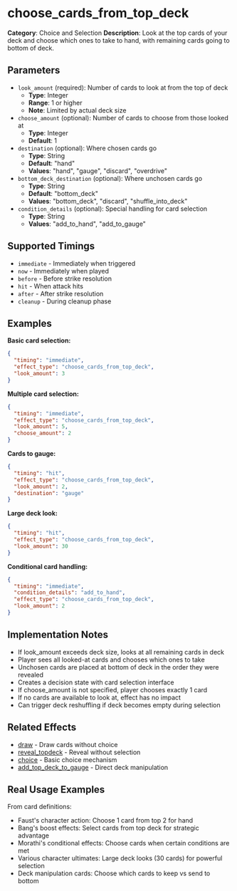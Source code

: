 # choose_cards_from_top_deck

**Category**: Choice and Selection
**Description**: Look at the top cards of your deck and choose which ones to take to hand, with remaining cards going to bottom of deck.

## Parameters

- `look_amount` (required): Number of cards to look at from the top of deck
  - **Type**: Integer
  - **Range**: 1 or higher
  - **Note**: Limited by actual deck size
- `choose_amount` (optional): Number of cards to choose from those looked at
  - **Type**: Integer
  - **Default**: 1
- `destination` (optional): Where chosen cards go
  - **Type**: String
  - **Default**: "hand"
  - **Values**: "hand", "gauge", "discard", "overdrive"
- `bottom_deck_destination` (optional): Where unchosen cards go
  - **Type**: String
  - **Default**: "bottom_deck"
  - **Values**: "bottom_deck", "discard", "shuffle_into_deck"
- `condition_details` (optional): Special handling for card selection
  - **Type**: String
  - **Values**: "add_to_hand", "add_to_gauge"

## Supported Timings

- `immediate` - Immediately when triggered
- `now` - Immediately when played
- `before` - Before strike resolution
- `hit` - When attack hits
- `after` - After strike resolution
- `cleanup` - During cleanup phase

## Examples

**Basic card selection:**
```json
{
  "timing": "immediate",
  "effect_type": "choose_cards_from_top_deck",
  "look_amount": 3
}
```

**Multiple card selection:**
```json
{
  "timing": "immediate",
  "effect_type": "choose_cards_from_top_deck",
  "look_amount": 5,
  "choose_amount": 2
}
```

**Cards to gauge:**
```json
{
  "timing": "hit",
  "effect_type": "choose_cards_from_top_deck",
  "look_amount": 2,
  "destination": "gauge"
}
```

**Large deck look:**
```json
{
  "timing": "hit",
  "effect_type": "choose_cards_from_top_deck",
  "look_amount": 30
}
```

**Conditional card handling:**
```json
{
  "timing": "immediate",
  "condition_details": "add_to_hand",
  "effect_type": "choose_cards_from_top_deck",
  "look_amount": 2
}
```

## Implementation Notes

- If look_amount exceeds deck size, looks at all remaining cards in deck
- Player sees all looked-at cards and chooses which ones to take
- Unchosen cards are placed at bottom of deck in the order they were revealed
- Creates a decision state with card selection interface
- If choose_amount is not specified, player chooses exactly 1 card
- If no cards are available to look at, effect has no impact
- Can trigger deck reshuffling if deck becomes empty during selection

## Related Effects

- [draw](../cards/draw.md) - Draw cards without choice
- [reveal_topdeck](../cards/reveal_topdeck.md) - Reveal without selection
- [choice](choice.md) - Basic choice mechanism
- [add_top_deck_to_gauge](../gauge/add_top_deck_to_gauge.md) - Direct deck manipulation

## Real Usage Examples

From card definitions:
- Faust's character action: Choose 1 card from top 2 for hand
- Bang's boost effects: Select cards from top deck for strategic advantage
- Morathi's conditional effects: Choose cards when certain conditions are met
- Various character ultimates: Large deck looks (30 cards) for powerful selection
- Deck manipulation cards: Choose which cards to keep vs send to bottom